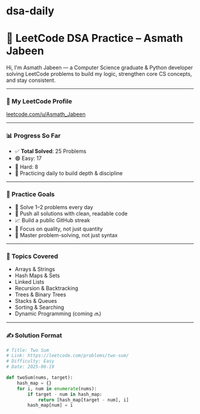 # dsa-daily
# 🧠 LeetCode DSA Practice – Asmath Jabeen

Hi, I'm Asmath Jabeen — a Computer Science graduate & Python developer solving LeetCode problems to build my logic, strengthen core CS concepts, and stay consistent.

---

### 🔗 My LeetCode Profile  
[leetcode.com/u/Asmath_Jabeen](https://leetcode.com/u/Asmath_Jabeen/)

---

### 📊 Progress So Far  
- ✅ **Total Solved**: 25 Problems  
- 🟢 Easy: 17  
- 🔴 Hard: 8  
- 🔄 Practicing daily to build depth & discipline

---

### 🎯 Practice Goals
- 🧩 Solve 1–2 problems every day  
- 📌 Push all solutions with clean, readable code  
- 📈 Build a public GitHub streak  
- 🧠 Focus on quality, not just quantity  
- 💪 Master problem-solving, not just syntax

---

### 🧱 Topics Covered
- Arrays & Strings  
- Hash Maps & Sets  
- Linked Lists  
- Recursion & Backtracking  
- Trees & Binary Trees  
- Stacks & Queues  
- Sorting & Searching  
- Dynamic Programming (coming 🔜)

---

### ✍️ Solution Format

```python
# Title: Two Sum
# Link: https://leetcode.com/problems/two-sum/
# Difficulty: Easy
# Date: 2025-06-19

def twoSum(nums, target):
    hash_map = {}
    for i, num in enumerate(nums):
        if target - num in hash_map:
            return [hash_map[target - num], i]
        hash_map[num] = i
